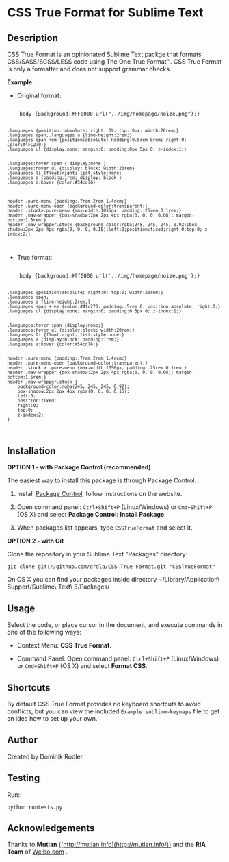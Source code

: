 CSS True Format for Sublime Text
================================


Description
-----------

CSS True Format is an opinionated Sublime Text packge that formats CSS/SASS/SCSS/LESS code
using The One True Format&#8482;.
CSS True Format is only a formatter and does not support grammar checks.

**Example:**

* Original format:

<code>
    body {Background:#FF0000 url("../img/homepage/noize.png");}

    .languages {position: absolute; right: 0%; top: 0px; width:20rem;}
    .languages span,.languages a {line-height:2rem;}
    .languages span +em {position:absolute; Padding:0.5rem 0rem; right:0; Color:#4FC270;}
    .languages ul {display:none; margin:0; padding:0px 5px 0; z-index:1;}


    .languages:hover span { display:none }
    .languages:hover ul {display: block; width:20rem}
    .languages li {float:right; list-style:none}
    .languages a {padding:1rem; display: block }
    .languages a:hover {color:#54cc76}



    header .pure-menu {padding:.7rem 2rem 1.4rem;}
    header .pure-menu-open {background-color:transparent;}
    header .stuck>.pure-menu {max-width:1056px; padding:.25rem 0 1rem;}
    header .nav-wrapper {box-shadow:2px 2px 4px rgba(0, 0, 0, 0.08); margin-bottom:1.5rem;}
    header .nav-wrapper.stuck {background-color:rgba(245, 245, 245, 0.92);box-shadow:2px 2px 4px rgba(0, 0, 0, 0.15);left:0;position:fixed;right:0;top:0; z-index:2;}
</code>

* True format:

<code>
    body {background:#ff0000 url('../img/homepage/noize.png');}

    .languages {position:absolute; right:0; top:0; width:20rem;}
    .languages span,
    .languages a {line-height:2rem;}
    .languages span + em {color:#4fc270; padding:.5rem 0; position:absolute; right:0;}
    .languages ul {display:none; margin:0; padding:0 5px 0; z-index:1;}


    .languages:hover span {display:none;}
    .languages:hover ul {display:block; width:20rem;}
    .languages li {float:right; list-style:none;}
    .languages a {display:block; padding:1rem;}
    .languages a:hover {color:#54cc76;}


    header .pure-menu {padding:.7rem 2rem 1.4rem;}
    header .pure-menu-open {background-color:transparent;}
    header .stuck > .pure-menu {max-width:1056px; padding:.25rem 0 1rem;}
    header .nav-wrapper {box-shadow:2px 2px 4px rgba(0, 0, 0, 0.08); margin-bottom:1.5rem;}
    header .nav-wrapper.stuck {
        background-color:rgba(245, 245, 245, 0.92);
        box-shadow:2px 2px 4px rgba(0, 0, 0, 0.15);
        left:0;
        position:fixed;
        right:0;
        top:0;
        z-index:2;
    }
</code>

Installation
------------

**OPTION 1 - with Package Control (recommended)**

The easiest way to install this package is through Package Control.

1. Install [Package Control](https://sublime.wbond.net/installation), follow instructions on the website.

2. Open command panel: `Ctrl+Shift+P` (Linux/Windows) or `Cmd+Shift+P` (OS X) and select **Package Control: Install Package**.

3. When packages list appears, type `CSSTrueFormat` and select it.


**OPTION 2 - with Git**

Clone the repository in your Sublime Text "Packages" directory:

    git clone git://github.com/drdla/CSS-True-Format.git "CSSTrueFormat"

On OS X you can find your packages inside directory
    ~/Library/Application\ Support/Sublime\ Text\ 3/Packages/


Usage
-----

Select the code, or place cursor in the document, and execute commands in one of the following ways:

* Context Menu: **CSS True Format**.

* Command Panel: Open command panel: `Ctrl+Shift+P` (Linux/Windows) or `Cmd+Shift+P` (OS X) and select **Format CSS**.


Shortcuts
---------

By default CSS True Format provides no keyboard shortcuts to avoid conflicts, but you can view the included `Example.sublime-keymaps` file to get an idea how to set up your own.


Author
------

Created by Dominik Rodler.


Testing
-------

Run::

    python runtests.py

Acknowledgements
----------------

Thanks to **Mutian** ([http://mutian.info](http://mutian.info/)) and the **RIA Team** of [Weibo.com](http://weibo.com/) .
